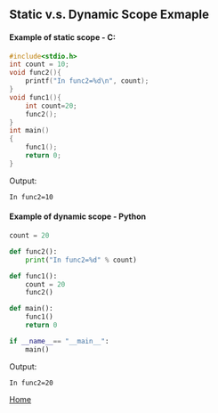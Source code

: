 ## Static v.s. Dynamic Scope Exmaple

#### Example of static scope - C:
```c
#include<stdio.h>
int count = 10;
void func2(){
    printf("In func2=%d\n", count);
}
void func1(){
    int count=20;
    func2();
}
int main()
{
    func1();
    return 0;
}
```
Output:
```
In func2=10
```

#### Example of dynamic scope - Python
```py
count = 20

def func2():
    print("In func2=%d" % count)

def func1():
    count = 20
    func2()

def main():
    func1()
    return 0

if __name__== "__main__":
    main()
```

Output:
```
In func2=20
```

[Home](https://yang-zhang.github.io/)
